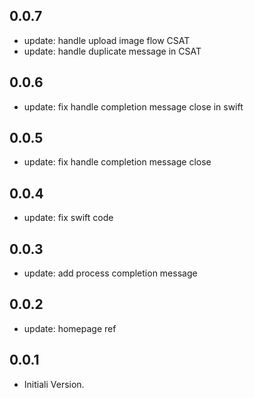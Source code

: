 ## 0.0.7

* update: handle upload image flow CSAT
* update: handle duplicate message in CSAT

## 0.0.6

* update: fix handle completion message close in swift

## 0.0.5

* update: fix handle completion message close

## 0.0.4

* update: fix swift code

## 0.0.3

* update: add process completion message

## 0.0.2

* update: homepage ref

## 0.0.1

* Initiali Version.
